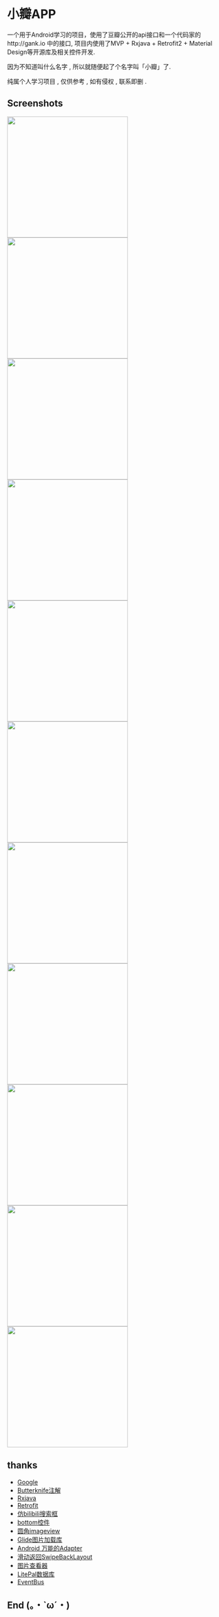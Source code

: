 # 小瓣APP
一个用于Android学习的项目，使用了豆瓣公开的api接口和一个代码家的http://gank.io 中的接口, 项目内使用了MVP + Rxjava + Retrofit2 + Material Design等开源库及相关控件开发.

因为不知道叫什么名字 , 所以就随便起了个名字叫「小瓣」了. 

纯属个人学习项目 , 仅供参考 , 如有侵权 , 联系即删 . 

Screenshots
--------

<img width="280" height=“400” src="https://github.com/wenwenwen888/DouBan_Movie/blob/master/preview/movie.png"></img>
<img width="280" height=“400” src="https://github.com/wenwenwen888/DouBan_Movie/blob/master/preview/anima.png"></img>
<img width="280" height=“400” src="https://github.com/wenwenwen888/DouBan_Movie/blob/master/preview/tv.png"></img>
<img width="280" height=“400” src="https://github.com/wenwenwen888/DouBan_Movie/blob/master/preview/top250.png"></img>
<img width="280" height=“400” src="https://github.com/wenwenwen888/DouBan_Movie/blob/master/preview/tag.png"></img>
<img width="280" height=“400” src="https://github.com/wenwenwen888/DouBan_Movie/blob/master/preview/movie_detail.png"></img>
<img width="280" height=“400” src="https://github.com/wenwenwen888/DouBan_Movie/blob/master/preview/celebrity_detail.png"></img>
<img width="280" height=“400” src="https://github.com/wenwenwen888/DouBan_Movie/blob/master/preview/search.png"></img>
<img width="280" height=“400” src="https://github.com/wenwenwen888/DouBan_Movie/blob/master/preview/navigationview.png"></img>
<img width="280" height=“400” src="https://github.com/wenwenwen888/DouBan_Movie/blob/master/preview/gift.png"></img>
<img width="280" height=“400” src="https://github.com/wenwenwen888/DouBan_Movie/blob/master/preview/night.png"></img>

thanks
--------

- [Google](https://developer.android.google.cn/index.html)
- [Butterknife注解](https://github.com/JakeWharton/butterknife)
- [Rxjava](https://github.com/ReactiveX/RxJava)
- [Retrofit](https://github.com/square/retrofit)
- [仿bilibili搜索框](https://github.com/wenwenwen888/SearchDialog)
- [bottom控件](https://github.com/roughike/BottomBar)
- [圆角imageview](https://github.com/hdodenhof/CircleImageView)
- [Glide图片加载库](https://github.com/bumptech/glide)
- [Android 万能的Adapter](https://github.com/hongyangAndroid/baseAdapter)
- [滑动返回SwipeBackLayout](https://github.com/XBeats/and_swipeback)
- [图片查看器](https://github.com/bm-x/PhotoView)
- [LitePal数据库](https://github.com/LitePalFramework/LitePal)
- [EventBus](https://github.com/greenrobot/EventBus)

End (。・`ω´・)
--------
